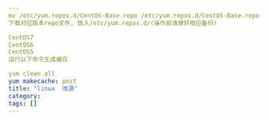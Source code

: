 ```yaml
---
mv /etc/yum.repos.d/CentOS-Base.repo /etc/yum.repos.d/CentOS-Base.repo.backup
下载对应版本repo文件, 放入/etc/yum.repos.d/(操作前请做好相应备份)

CentOS7
CentOS6
CentOS5
运行以下命令生成缓存

yum clean all
yum makecache: post
title: "linux  改源"
category: 
tags: []
---
```

